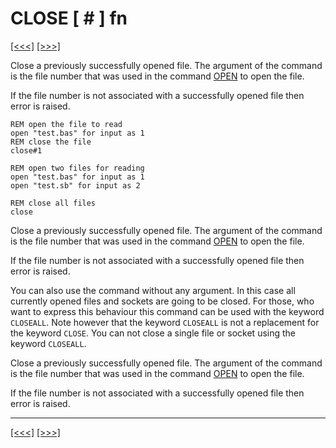 # CLOSE \[ \# \] fn

[\[\<\<\<\]](ug_25.24.md) [\[\>\>\>\]](ug_25.26.md)

Close a previously successfully opened file. The argument of the command
is the file number that was used in the command [OPEN](ug_12.14.1.md)
to open the file.

If the file number is not associated with a successfully opened file
then error is raised.

    REM open the file to read
    open "test.bas" for input as 1
    REM close the file
    close#1
    
    REM open two files for reading
    open "test.bas" for input as 1
    open "test.sb" for input as 2
    
    REM close all files
    close

Close a previously successfully opened file. The argument of the command
is the file number that was used in the command [OPEN](ug_12.14.1.md)
to open the file.

If the file number is not associated with a successfully opened file
then error is raised.

You can also use the command without any argument. In this case all
currently opened files and sockets are going to be closed. For those,
who want to express this behaviour this command can be used with the
keyword `CLOSEALL`. Note however that the keyword `CLOSEALL` is not a
replacement for the keyword `CLOSE`. You can not close a single file or
socket using the keyword `CLOSEALL`.

Close a previously successfully opened file. The argument of the command
is the file number that was used in the command [OPEN](ug_12.14.1.md)
to open the file.

If the file number is not associated with a successfully opened file
then error is raised.

-----

[\[\<\<\<\]](ug_25.24.md) [\[\>\>\>\]](ug_25.26.md)
